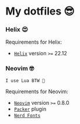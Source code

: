 # My dotfiles 😎

### Helix 😍

Requirements for Helix:
- [`Helix`][Helix] version `>=` 22.12

### Neovim 🤓

`I use Lua BTW 🧐`

Requirements for Neovim:
- [`Neovim`][Neovim] version `>=` 0.8.0
- [`Packer`][Packer] plugin
- [`Nerd Fonts`][Nerd Fonts]


[Packer]: https://github.com/wbthomason/packer.nvim
[Nerd Fonts]: https://www.nerdfonts.com/
[Neovim]: https://neovim.io/
[Helix]: https://helix-editor.com/
